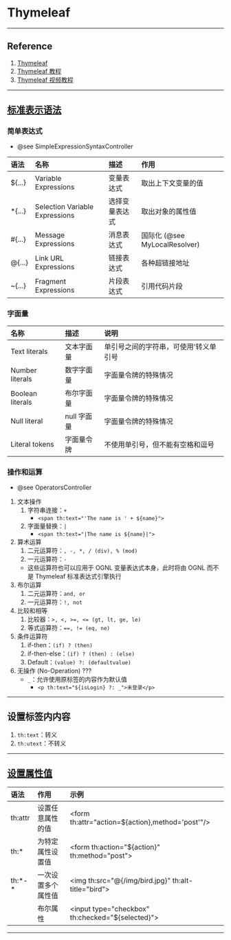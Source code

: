 # Thymeleaf

---
## Reference
1. [Thymeleaf](https://www.thymeleaf.org)
2. [Thymeleaf 教程](https://fanlychie.github.io/post/thymeleaf.html)
3. [Thymeleaf 视频教程](https://www.bilibili.com/video/BV1cq4y1E79S)
---
## [标准表示语法](https://www.thymeleaf.org/doc/tutorials/3.0/usingthymeleaf.html#standard-expression-syntax)
### 简单表达式
- @see SimpleExpressionSyntaxController

| 语法     | 名称                             | 描述      | 作用                         |
|:-------|:-------------------------------|:--------|:---------------------------|
| ${...} | Variable Expressions           | 变量表达式   | 取出上下文变量的值                  |
| *{...} | Selection Variable Expressions | 选择变量表达式 | 取出对象的属性值                   |
| #{...} | Message Expressions            | 消息表达式   | 国际化 (@see MyLocalResolver) |
| @{...} | Link URL Expressions           | 链接表达式   | 各种超链接地址                    |
| ~{...} | Fragment Expressions           | 片段表达式   | 引用代码片段                     |
### 字面量
| 名称               | 描述       | 说明                   |
|:-----------------|:---------|:---------------------|
| Text literals    | 文本字面量    | 单引号之间的字符串，可使用\'转义单引号 |
| Number literals  | 数字字面量    | 字面量令牌的特殊情况           |
| Boolean literals | 布尔字面量    | 字面量令牌的特殊情况           |
| Null literal     | null 字面量 | 字面量令牌的特殊情况           |
| Literal tokens   | 字面量令牌    | 不使用单引号，但不能有空格和逗号     |
### 操作和运算
- @see OperatorsController
1. 文本操作
    1. 字符串连接：`+`
        - `<span th:text="'The name is ' + ${name}">`
    2. 字面量替换：`|`
        - `<span th:text="|The name is ${name}|">`
2. 算术运算
    1. 二元运算符：`, -, *, / (div), % (mod) `
    2. 一元运算符：`-`
    - 这些运算符也可以应用于 OGNL 变量表达式本身，此时将由 OGNL 而不是 Thymeleaf 标准表达式引擎执行
3. 布尔运算
    1. 二元运算符：`and, or`
    2. 一元运算符：`!, not`
4. 比较和相等
    1. 比较器：`>, <, >=, <= (gt, lt, ge, le)`
    2. 等式运算符：`==, != (eq, ne)`
5. 条件运算符
    1. if-then：`(if) ? (then)`
    2. if-then-else：`(if) ? (then) : (else)`
    3. Default：`(value) ?: (defaultvalue)`
6. 无操作 (No-Operation) ???
    - `_`：允许使用原标签的内容作为默认值
        - `<p th:text="${isLogin} ?: _">未登录</p>`
---
## 设置标签内内容
1. `th:text`：转义
2. `th:utext`：不转义
---
## [设置属性值](https://www.thymeleaf.org/doc/tutorials/3.0/usingthymeleaf.html#setting-attribute-values)
| 语法       | 作用        | 示例                                                        |
|:---------|:----------|:----------------------------------------------------------|
| th:attr  | 设置任意属性的值  | &lt;form th:attr="action=${action},method='post'"/&gt;    |
| th:*     | 为特定属性设置值  | &lt;form th:action="${action}" th:method="post"&gt;       |
| th:\*-\* | 一次设置多个属性值 | &lt;img th:src="@{/img/bird.jpg}" th:alt-title="bird"&gt; |
|          | 布尔属性      | &lt;input type="checkbox" th:checked="${selected}"&gt;    |
---